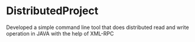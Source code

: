 # DistributedProject

Developed a simple command line tool that does distributed read and write operation in JAVA with the help of XML-RPC
